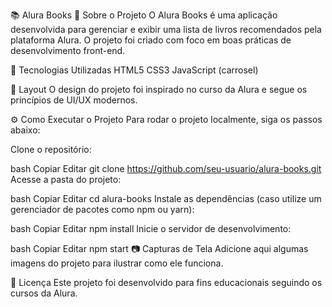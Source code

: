 📚 Alura Books
📖 Sobre o Projeto
O Alura Books é uma aplicação desenvolvida para gerenciar e exibir uma lista de livros recomendados pela plataforma Alura.
O projeto foi criado com foco em boas práticas de desenvolvimento front-end.

🚀 Tecnologias Utilizadas
HTML5
CSS3
JavaScript (carrosel)

🎨 Layout
O design do projeto foi inspirado no curso da Alura e segue os princípios de UI/UX modernos.

⚙️ Como Executar o Projeto
Para rodar o projeto localmente, siga os passos abaixo:

Clone o repositório:

bash
Copiar
Editar
git clone https://github.com/seu-usuario/alura-books.git
Acesse a pasta do projeto:

bash
Copiar
Editar
cd alura-books
Instale as dependências (caso utilize um gerenciador de pacotes como npm ou yarn):

bash
Copiar
Editar
npm install
Inicie o servidor de desenvolvimento:

bash
Copiar
Editar
npm start
📷 Capturas de Tela
Adicione aqui algumas imagens do projeto para ilustrar como ele funciona.

📝 Licença
Este projeto foi desenvolvido para fins educacionais seguindo os cursos da Alura.
